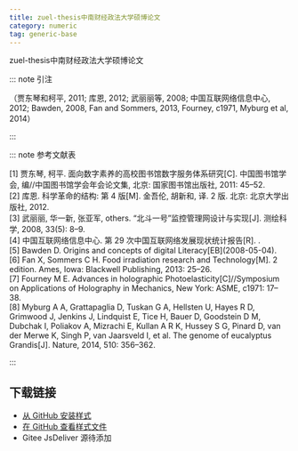 ```yaml
---
title: zuel-thesis中南财经政法大学硕博论文
category: numeric
tag: generic-base
---
```


<!-- 此文件由脚本自动生成，请勿手动修改！ -->

zuel-thesis中南财经政法大学硕博论文


::: note 引注

（贾东琴和柯平, 2011; 库恩, 2012; 武丽丽等, 2008; 中国互联网络信息中心, 2012; Bawden, 2008, Fan and Sommers, 2013, Fourney, c1971, Myburg et al, 2014）

:::



::: note 参考文献表

  <div class="csl-bib-body">
  <div class="csl-entry second-field-align-flush hangingindent-false " >
    <div class="csl-left-margin">[1] 贾东琴, 柯平. 面向数字素养的高校图书馆数字服务体系研究[C]. 中国图书馆学会, 编//中国图书馆学会年会论文集, 北京: 国家图书馆出版社, 2011: 45–52.</div></div> 
  <div class="csl-entry second-field-align-flush hangingindent-false " >
    <div class="csl-left-margin">[2] 库恩. 科学革命的结构: 第 4 版[M]. 金吾伦, 胡新和, 译. 2 版. 北京: 北京大学出版社, 2012.</div></div> 
  <div class="csl-entry second-field-align-flush hangingindent-false " >
    <div class="csl-left-margin">[3] 武丽丽, 华一新, 张亚军, others. “北斗一号”监控管理网设计与实现[J]. 测绘科学, 2008, 33(5): 8–9.</div></div> 
  <div class="csl-entry second-field-align-flush hangingindent-false " >
    <div class="csl-left-margin">[4] 中国互联网络信息中心. 第 29 次中国互联网络发展现状统计报告[R]. .</div></div> 
  <div class="csl-entry second-field-align-flush hangingindent-false " >
    <div class="csl-left-margin">[5] Bawden D. Origins and concepts of digital Literacy[EB](2008-05-04).</div></div> 
  <div class="csl-entry second-field-align-flush hangingindent-false " >
    <div class="csl-left-margin">[6] Fan X, Sommers C H. Food irradiation research and Technology[M]. 2 edition. Ames, Iowa: Blackwell Publishing, 2013: 25–26.</div></div> 
  <div class="csl-entry second-field-align-flush hangingindent-false " >
    <div class="csl-left-margin">[7] Fourney M E. Advances in holographic Photoelasticity[C]//Symposium on Applications of Holography in Mechanics, New York: ASME, c1971: 17–38.</div></div> 
  <div class="csl-entry second-field-align-flush hangingindent-false " >
    <div class="csl-left-margin">[8] Myburg A A, Grattapaglia D, Tuskan G A, Hellsten U, Hayes R D, Grimwood J, Jenkins J, Lindquist E, Tice H, Bauer D, Goodstein D M, Dubchak I, Poliakov A, Mizrachi E, Kullan A R K, Hussey S G, Pinard D, van der Merwe K, Singh P, van Jaarsveld I, et al. The genome of eucalyptus Grandis[J]. Nature, 2014, 510: 356–362.</div></div> 
  </div>


:::

<!-- more --> 

## 下载链接

- [从 GitHub 安装样式](https://github.com/zotero-cn/styles/./raw/main/src/416zuel-thesis/416zuel-thesis.csl) 
- [在 GitHub 查看样式文件](https://github.com/zotero-cn/styles/./tree/main/src/416zuel-thesis/416zuel-thesis.csl) 
- Gitee JsDeliver 源待添加

